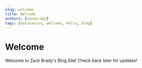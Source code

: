 ```yaml
---
slug: welcome
title: Welcome
authors: [zackbrady]
tags: [docusaurus, welcome, hello, blog]
---
```


# Welcome

Welcome to Zack Brady's Blog Site! Check back later for updates!
